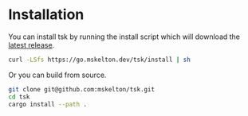 # Installation

You can install tsk by running the install script which will download the
[latest release](https://github.com/mskelton/tsk/releases/latest).

```bash
curl -LSfs https://go.mskelton.dev/tsk/install | sh
```

Or you can build from source.

```bash
git clone git@github.com:mskelton/tsk.git
cd tsk
cargo install --path .
```
